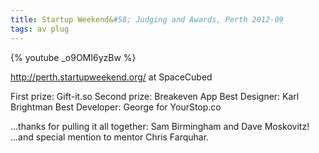 ```yaml
---
title: Startup Weekend&#58; Judging and Awards, Perth 2012-09
tags: av plug
---
```


{% youtube _o9OMI6yzBw %}

<!--more-->
http://perth.startupweekend.org/ at SpaceCubed

First prize: Gift-it.so
Second prize: Breakeven App
Best Designer: Karl Brightman
Best Developer: George for YourStop.co

...thanks for pulling it all together: Sam Birmingham and Dave Moskovitz!
...and special mention to mentor Chris Farquhar.
